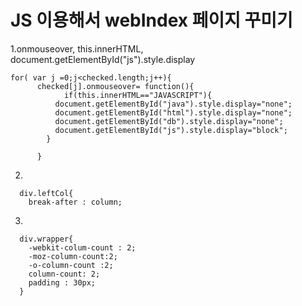 # JS 이용해서 webIndex 페이지 꾸미기

1.onmouseover, this.innerHTML,  document.getElementById("js").style.display

```
for( var j =0;j<checked.length;j++){
      checked[j].onmouseover= function(){
            if(this.innerHTML=="JAVASCRIPT"){
          document.getElementById("java").style.display="none";
          document.getElementById("html").style.display="none";
          document.getElementById("db").style.display="none";
          document.getElementById("js").style.display="block";
        }

      }
```



2.

      div.leftCol{
        break-after : column;
3. 

      div.wrapper{
        -webkit-colum-count : 2;
        -moz-column-count:2;
        -o-column-count :2;
        column-count: 2;
        padding : 30px;
      }